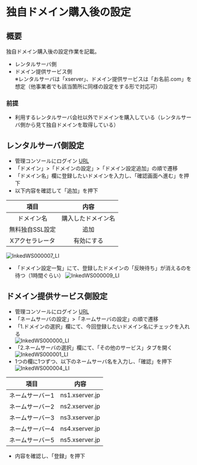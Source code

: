# 独自ドメイン購入後の設定

## 概要
独自ドメイン購入後の設定作業を記載。  
- レンタルサーバ側
- ドメイン提供サービス側  
※レンタルサーバは「xserver」、ドメイン提供サービスは「お名前.com」を想定（他事業者でも該当箇所に同様の設定をする形で対応可）

### 前提
- 利用するレンタルサーバ会社以外でドメインを購入している（レンタルサーバ側から見て独自ドメインを取得している）

## レンタルサーバ側設定
- 管理コンソールにログイン [URL](https://www.xserver.ne.jp/)
- 「ドメイン」>「ドメインの設定」>「ドメイン設定追加」の順で遷移
- 「ドメイン名」欄に登録したいドメインを入力し、「確認画面へ進む」を押下
- 以下内容を確認して「追加」を押下  

|項目|内容|  
|:--:|:--:|
|ドメイン名|購入したドメイン名|
|無料独自SSL設定|追加|  
|Xアクセラレータ|有効にする|  

![InkedWS000007_LI](https://user-images.githubusercontent.com/89679815/166407910-f4b8041d-44f2-46e2-ba52-3d7b9fead028.jpg)  
- 「ドメイン設定一覧」にて、登録したドメインの「反映待ち」が消えるのを待つ（1時間ぐらい）
![InkedWS000009_LI](https://user-images.githubusercontent.com/89679815/166408103-98b5eb03-77cc-4324-8722-b1cf01c27e5e.jpg)

## ドメイン提供サービス側設定  
- 管理コンソールにログイン [URL](https://navi.onamae.com/login) 
- 「ネームサーバの設定」>「ネームサーバの設定」の順で遷移
- 「1.ドメインの選択」欄にて、今回登録したいドメイン名にチェックを入れる  
![InkedWS000000_LI](https://user-images.githubusercontent.com/89679815/166408317-93d14e26-c72c-468c-86a6-eec8edf9a5d4.jpg)
- 「2.ネームサーバの選択」欄にて、「その他のサービス」タブを開く
![InkedWS000001_LI](https://user-images.githubusercontent.com/89679815/166408325-474c962b-c417-468b-b8ab-8cffc243d960.jpg)
- 1つの欄に1つずつ、以下のネームサーバ名を入力し、「確認」を押下
![InkedWS000004_LI](https://user-images.githubusercontent.com/89679815/166408334-1425742e-0ecf-46b5-a1e3-7820aff81fae.jpg)

|項目|内容|  
|:--:|:--:|
|ネームサーバー1|ns1.xserver.jp|
|ネームサーバー2|ns2.xserver.jp|
|ネームサーバー3|ns3.xserver.jp|
|ネームサーバー4|ns4.xserver.jp|
|ネームサーバー5|ns5.xserver.jp|  

- 内容を確認し、「登録」を押下
